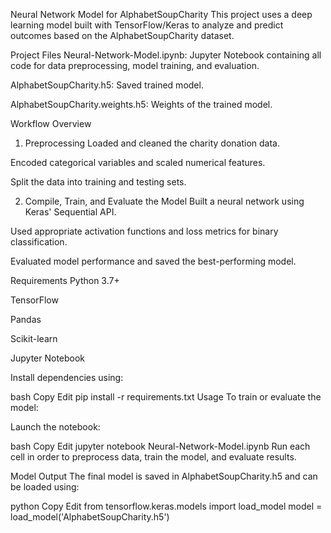 Neural Network Model for AlphabetSoupCharity
This project uses a deep learning model built with TensorFlow/Keras to analyze and predict outcomes based on the AlphabetSoupCharity dataset.

Project Files
Neural-Network-Model.ipynb: Jupyter Notebook containing all code for data preprocessing, model training, and evaluation.

AlphabetSoupCharity.h5: Saved trained model.

AlphabetSoupCharity.weights.h5: Weights of the trained model.

Workflow Overview
1. Preprocessing
Loaded and cleaned the charity donation data.

Encoded categorical variables and scaled numerical features.

Split the data into training and testing sets.

2. Compile, Train, and Evaluate the Model
Built a neural network using Keras' Sequential API.

Used appropriate activation functions and loss metrics for binary classification.

Evaluated model performance and saved the best-performing model.

Requirements
Python 3.7+

TensorFlow

Pandas

Scikit-learn

Jupyter Notebook

Install dependencies using:

bash
Copy
Edit
pip install -r requirements.txt
Usage
To train or evaluate the model:

Launch the notebook:

bash
Copy
Edit
jupyter notebook Neural-Network-Model.ipynb
Run each cell in order to preprocess data, train the model, and evaluate results.

Model Output
The final model is saved in AlphabetSoupCharity.h5 and can be loaded using:

python
Copy
Edit
from tensorflow.keras.models import load_model
model = load_model('AlphabetSoupCharity.h5')